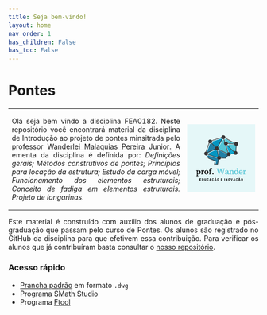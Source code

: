 ```yaml
---
title: Seja bem-vindo!
layout: home
nav_order: 1
has_children: False
has_toc: False
---
```


<h1>Pontes</h1>

<table>
  <tr>
    <td style="width:70%;">
      <p align="justify">
        Olá seja bem vindo a disciplina FEA0182. Neste repositório você encontrará material da disciplina de Introdução ao projeto de pontes minsitrada pelo professor <a target="_blank" rel="noopener" href="http://lattes.cnpq.br/2268506213083114">Wanderlei Malaquias Pereira Junior</a>. A ementa da disciplina é definida por: <i>Definições gerais; Métodos construtivos de pontes; Princípios para locação da estrutura; Estudo da carga móvel; Funcionamento dos elementos estruturais; Conceito de fadiga em elementos estruturais. Projeto de longarinas</i>.
      </p>
    </td>
    <td style="width:30%;"><img src="assets/images/logo.png"/></td>  
  </tr>
</table>

<p align="justify">
Este material é construído com auxílio dos alunos de graduação e pós-graduação que passam pelo curso de Pontes. Os alunos são registrado no GitHub da disciplina para que efetivem essa contribuição. Para verificar os alunos que já contribuíram basta consultar o <a target="_blank" rel="noopener" href="https://github.com/wmpjrufg/FEA0182/graphs/contributors">nosso repositório</a>.
</p>

<h3>Acesso rápido</h3>

<ul>
  <li><a target="_blank" rel="noopener" href="https://drive.google.com/file/d/1UUOfmCH4539GA46mEw_687d9u7eGKAH4/view?usp=sharing">Prancha padrão</a> em formato <code>.dwg</code></li>
  <li>Programa <a target="_blank" rel="noopener" href="https://smath.com/en-US/view/SMathStudio/download">SMath Studio</a></li>
  <li>Programa <a target="_blank" rel="noopener" href="https://www.ftool.com.br/Ftool/">Ftool</a></li>
</ul>

<!-- <h3>Referências</h3>

<ul>
  <li><a target="_blank" rel="noopener" href="https://drive.google.com/file/d/1UUOfmCH4539GA46mEw_687d9u7eGKAH4/view?usp=sharing">Prancha padrão</a> em formato <code>.dwg</code></li>
  <li>Programa <a target="_blank" rel="noopener" href="https://smath.com/en-US/view/SMathStudio/download">SMath Studio</a></li>
  <li>Programa <a target="_blank" rel="noopener" href="https://www.ftool.com.br/Ftool/">Ftool</a></li>
</ul> -->
